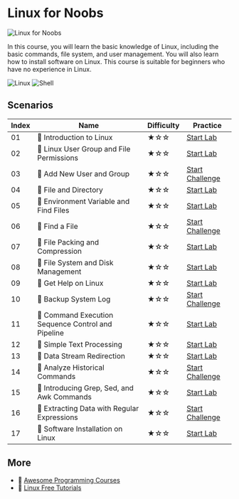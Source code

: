# Linux for Noobs

![Linux for Noobs](https://cover-creator.labex.io/linux-for-noobs.png)

In this course, you will learn the basic knowledge of Linux, including the basic commands, file system, and user management. You will also learn how to install software on Linux. This course is suitable for beginners who have no experience in Linux.

![Linux](https://img.shields.io/badge/Linux-whitesmoke?style=for-the-badge&logo=linux)
![Shell](https://img.shields.io/badge/Shell-whitesmoke?style=for-the-badge&logo=shell)


## Scenarios

|   Index | Name                                              | Difficulty   | Practice                                                                  |
|---------|---------------------------------------------------|--------------|---------------------------------------------------------------------------|
|      01 | 📖 Introduction to Linux                           | ★☆☆          | <a target='_blank' href='https://labex.io/labs/18001'>Start Lab</a>       |
|      02 | 📖 Linux User Group and File Permissions           | ★☆☆          | <a target='_blank' href='https://labex.io/labs/18002'>Start Lab</a>       |
|      03 | 🎯 Add New User and Group                          | ★☆☆          | <a target='_blank' href='https://labex.io/labs/17987'>Start Challenge</a> |
|      04 | 📖 File and Directory                              | ★☆☆          | <a target='_blank' href='https://labex.io/labs/17997'>Start Lab</a>       |
|      05 | 📖 Environment Variable and Find Files             | ★☆☆          | <a target='_blank' href='https://labex.io/labs/17996'>Start Lab</a>       |
|      06 | 🎯 Find a File                                     | ★☆☆          | <a target='_blank' href='https://labex.io/labs/17993'>Start Challenge</a> |
|      07 | 📖 File Packing and Compression                    | ★☆☆          | <a target='_blank' href='https://labex.io/labs/17998'>Start Lab</a>       |
|      08 | 📖 File System and Disk Management                 | ★☆☆          | <a target='_blank' href='https://labex.io/labs/17999'>Start Lab</a>       |
|      09 | 📖 Get Help on Linux                               | ★☆☆          | <a target='_blank' href='https://labex.io/labs/18000'>Start Lab</a>       |
|      10 | 🎯 Backup System Log                               | ★☆☆          | <a target='_blank' href='https://labex.io/labs/17989'>Start Challenge</a> |
|      11 | 📖 Command Execution Sequence Control and Pipeline | ★☆☆          | <a target='_blank' href='https://labex.io/labs/17994'>Start Lab</a>       |
|      12 | 📖 Simple Text Processing                          | ★☆☆          | <a target='_blank' href='https://labex.io/labs/18004'>Start Lab</a>       |
|      13 | 📖 Data Stream Redirection                         | ★☆☆          | <a target='_blank' href='https://labex.io/labs/17995'>Start Lab</a>       |
|      14 | 🎯 Analyze Historical Commands                     | ★☆☆          | <a target='_blank' href='https://labex.io/labs/17988'>Start Challenge</a> |
|      15 | 📖 Introducing Grep, Sed, and Awk Commands         | ★☆☆          | <a target='_blank' href='https://labex.io/labs/18003'>Start Lab</a>       |
|      16 | 🎯 Extracting Data with Regular Expressions        | ★☆☆          | <a target='_blank' href='https://labex.io/labs/17991'>Start Challenge</a> |
|      17 | 📖 Software Installation on Linux                  | ★☆☆          | <a target='_blank' href='https://labex.io/labs/18005'>Start Lab</a>       |

## More

- 🔗 [Awesome Programming Courses](https://github.com/labex-labs/awesome-programming-courses)
- 🔗 [Linux Free Tutorials](https://github.com/labex-labs/linux-free-tutorials)

